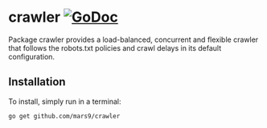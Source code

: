 # crawler [![GoDoc](https://godoc.org/github.com/mars9/crawler?status.png)](http://godoc.org/github.com/mars9/crawler) 

Package crawler provides a load-balanced, concurrent and flexible crawler that follows the
robots.txt policies and crawl delays in its default configuration.

## Installation

To install, simply run in a terminal:

	go get github.com/mars9/crawler


